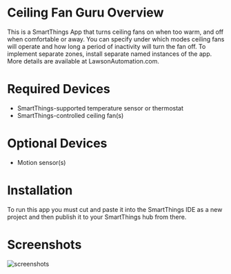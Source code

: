 # Ceiling Fan Guru Overview
This is a SmartThings App that turns ceiling fans on when too warm, and off when comfortable or away. You can specify under which modes ceiling fans will operate and how long a period of inactivity will turn the fan off.  To implement separate zones, install separate named instances of the app. More details are available at LawsonAutomation.com.
# Required Devices
- SmartThings-supported temperature sensor or thermostat
- SmartThings-controlled ceiling fan(s)

# Optional Devices
- Motion sensor(s)

# Installation
To run this app you must cut and paste it into the SmartThings IDE as a new project and then publish it to your SmartThings hub from there.

# Screenshots
![screenshots](https://cloud.githubusercontent.com/assets/22286765/21753777/d265b1f0-d5a8-11e6-97d5-a8188bb3b427.png)
